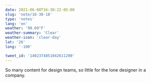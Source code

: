 ```yaml
---
date: 2021-06-08T16:30:22-05:00
slug: 'note/16-30-18'
type: 'notes'
lang: 'en'
weather: '99.69°F'
weather-summary: 'Clear'
weather-icon: 'clear-day'
lat: '26'
long: '-100'

tweet_id: '1402374851042611200'
---
```

So many content for design teams, so little for the lone designer in a company.